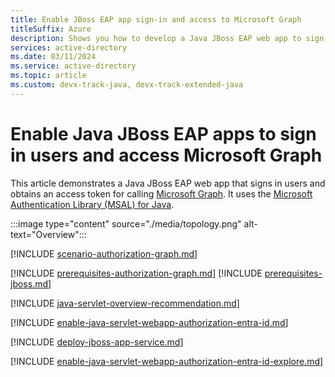 ```yaml
---
title: Enable JBoss EAP app sign-in and access to Microsoft Graph
titleSuffix: Azure
description: Shows you how to develop a Java JBoss EAP web app to sign in users and call Microsoft Graph with the Microsoft identity platform.
services: active-directory
ms.date: 03/11/2024
ms.service: active-directory
ms.topic: article
ms.custom: devx-track-java, devx-track-extended-java
---
```


# Enable Java JBoss EAP apps to sign in users and access Microsoft Graph

This article demonstrates a Java JBoss EAP web app that signs in users and obtains an access token for calling [Microsoft Graph](/graph/overview). It uses the [Microsoft Authentication Library (MSAL) for Java](https://github.com/AzureAD/microsoft-authentication-library-for-java).

:::image type="content" source="./media/topology.png" alt-text="Overview":::

[!INCLUDE [scenario-authorization-graph.md](includes/scenario-authorization-graph.md)]

[!INCLUDE [prerequisites-authorization-graph.md](includes/prerequisites-authorization-graph.md)]
[!INCLUDE [prerequisites-jboss.md](includes/prerequisites-jboss.md)]

[!INCLUDE [java-servlet-overview-recommendation.md](includes/java-servlet-overview-recommendation.md)]

[!INCLUDE [enable-java-servlet-webapp-authorization-entra-id.md](includes/enable-java-servlet-webapp-authorization-entra-id.md)]

[!INCLUDE [deploy-jboss-app-service.md](includes/deploy-jboss-app-service.md)]

[!INCLUDE [enable-java-servlet-webapp-authorization-entra-id-explore.md](includes/enable-java-servlet-webapp-authorization-entra-id-explore.md)]
